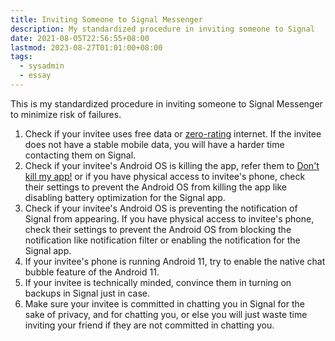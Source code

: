 ```yaml
---
title: Inviting Someone to Signal Messenger
description: My standardized procedure in inviting someone to Signal
date: 2021-08-05T22:56:55+08:00
lastmod: 2023-08-27T01:01:00+08:00
tags:
  - sysadmin
  - essay
---
```

This is my standardized procedure in inviting someone to Signal Messenger to minimize risk of failures.

1. Check if your invitee uses free data or [zero-rating](https://en.wikipedia.org/wiki/Zero-rating) internet. If the invitee does not have a stable mobile data, you will have a harder time contacting them on Signal.
2. Check if your invitee's Android OS is killing the app, refer them to [Don't kill my app!](https://dontkillmyapp.com) or if you have physical access to invitee's phone, check their settings to prevent the Android OS from killing the app like disabling battery optimization for the Signal app.
3. Check if your invitee's Android OS is preventing the notification of Signal from appearing. If you have physical access to invitee's phone, check their settings to prevent the Android OS from blocking the notification like notification filter or enabling the notification for the Signal app.
4. If your invitee's phone is running Android 11, try to enable the native chat bubble feature of the Android 11.
5. If your invitee is technically minded, convince them in turning on backups in Signal just in case.
6. Make sure your invitee is committed in chatting you in Signal for the sake of privacy, and for chatting you, or else you will just waste time inviting your friend if they are not committed in chatting you.